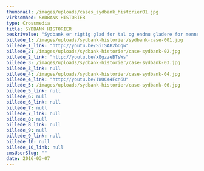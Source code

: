 ```yaml
---
thumbnail: /images/uploads/cases_sydbank_historier01.jpg
virksomhed: SYDBANK HISTORIER
type: Crossmedia
title: SYDBANK HISTORIER
beskrivelse: "Sydbank er rigtig glad for tal og endnu gladere for mennesker. Det førte til en crossmedia imagekampagne med en række stærke dokumentarfilm, annoncer, bannere mv. Alt leder ind til kampagnesitet sydbank.dk/historier med længere og endnu flere portrætter og muligheder for skabe en ny bankrelation."
billede_1: /images/uploads/sydbank-historier/sydbank-case-001.jpg
billede_1_link: "http://youtu.be/SiTSAB2bOqw"
billede_2: /images/uploads/sydbank-historier/case-sydbank-02.jpg
billede_2_link: "http://youtu.be/xEgzzeBTsWs"
billede_3: /images/uploads/sydbank-historier/case-sydbank-03.jpg
billede_3_link: null
billede_4: /images/uploads/sydbank-historier/case-sydbank-04.jpg
billede_4_link: "http://youtu.be/1WOC44Fcn6U"
billede_5: /images/uploads/sydbank-historier/case-sydbank-06.jpg
billede_5_link: null
billede_6: null
billede_6_link: null
billede_7: null
billede_7_link: null
billede_8: null
billede_8_link: null
billede_9: null
billede_9_link: null
billede_10: null
billede_10_link: null
cmsUserSlug: ""
date: 2016-03-07 
---
```



